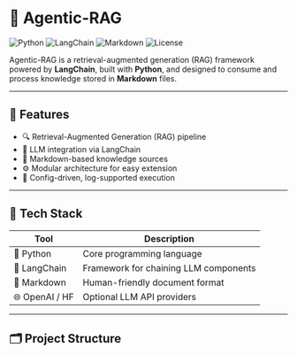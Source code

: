 # 🤖 Agentic-RAG

![Python](https://img.shields.io/badge/Python-3.10%2B-blue?logo=python&logoColor=white)
![LangChain](https://img.shields.io/badge/LangChain-Framework-purple?logo=langchain)
![Markdown](https://img.shields.io/badge/Markdown-Content-lightgrey?logo=markdown)
![License](https://img.shields.io/badge/License-MIT-green.svg)

Agentic-RAG is a retrieval-augmented generation (RAG) framework powered by **LangChain**, built with **Python**, and designed to consume and process knowledge stored in **Markdown** files.

---

## 🚀 Features

- 🔍 Retrieval-Augmented Generation (RAG) pipeline
- 🧠 LLM integration via LangChain
- 📝 Markdown-based knowledge sources
- ⚙️ Modular architecture for easy extension
- 🔧 Config-driven, log-supported execution

---

## 🧰 Tech Stack

| Tool        | Description                             |
|-------------|-----------------------------------------|
| 🐍 Python   | Core programming language               |
| 🧩 LangChain | Framework for chaining LLM components   |
| 📄 Markdown | Human-friendly document format          |
| 🌐 OpenAI / HF | Optional LLM API providers            |

---

## 🗂️ Project Structure
